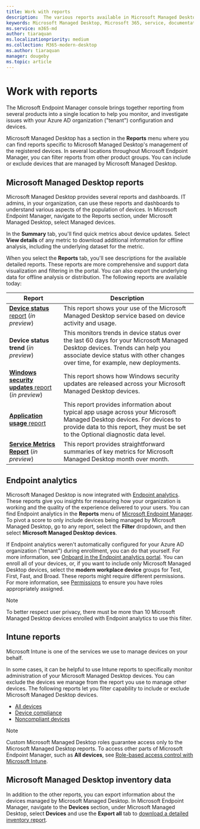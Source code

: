 ```yaml
---
title: Work with reports
description:  The various reports available in Microsoft Managed Desktop
keywords: Microsoft Managed Desktop, Microsoft 365, service, documentation
ms.service: m365-md
author: tiaraquan
ms.localizationpriority: medium
ms.collection: M365-modern-desktop
ms.author: tiaraquan
manager: dougeby
ms.topic: article
---
```


# Work with reports

The Microsoft Endpoint Manager console brings together reporting from several products into a single location to help you monitor, and investigate issues with your Azure AD organization ("tenant") configuration and devices.

Microsoft Managed Desktop has a section in the **Reports** menu where you can find reports specific to Microsoft Managed Desktop's management of the registered devices. In several locations throughout Microsoft Endpoint Manager, you can filter reports from other product groups. You can include or exclude devices that are managed by Microsoft Managed Desktop.

## Microsoft Managed Desktop reports

Microsoft Managed Desktop provides several reports and dashboards. IT admins, in your organization, can use these reports and dashboards to understand various aspects of the population of devices. In Microsoft Endpoint Manager, navigate to the Reports section, under Microsoft Managed Desktop, select Managed devices.

In the **Summary** tab, you'll find quick metrics about device updates. Select **View details** of any metric to download additional information for offline analysis, including the underlying dataset for the metric.

When you select the **Reports** tab, you'll see descriptions for the available detailed reports. These reports are more comprehensive and support data visualization and filtering in the portal. You can also export the underlying data for offline analysis or distribution. The following reports are available today:

| Report | Description |
| ------ | ------ |
| [**Device status** report](device-status-report.md) (*in preview*) | This report shows your use of the Microsoft Managed Desktop service based on device activity and usage. |
| **Device status trend** (*in preview*) | This monitors trends in device status over the last 60 days for your Microsoft Managed Desktop devices. Trends can help  you associate device status with other changes over time, for example, new deployments. |
| [**Windows security updates** report](security-updates-report.md) (*in preview*) | This report shows how Windows security updates are released across your Microsoft Managed Desktop devices. |
| [**Application usage** report](app-usage-report.md) | This report provides information about typical app usage across your Microsoft Managed Desktop devices. For devices to provide data to this report, they must be set to the Optional diagnostic data level. |
| [**Service Metrics Report**](service-metrics-report.md) (*in preview*) | This report provides straightforward summaries of key metrics for Microsoft Managed Desktop month over month. |

## Endpoint analytics

Microsoft Managed Desktop is now integrated with [Endpoint analytics](/mem/analytics/overview). These reports give you insights for measuring how your organization is working and the quality of the experience delivered to your users. You can find Endpoint analytics in the **Reports** menu of [Microsoft Endpoint Manager](https://endpoint.microsoft.com/). To pivot a score to only include devices being managed by Microsoft Managed Desktop, go to any report, select the **Filter** dropdown, and then select **Microsoft Managed Desktop devices**.

If Endpoint analytics weren't automatically configured for your Azure AD organization ("tenant") during enrollment, you can do that yourself. For more information, see [Onboard in the Endpoint analytics portal](/mem/analytics/enroll-intune#bkmk_onboard). You can enroll all of your devices, or, if you want to include only Microsoft Managed Desktop devices, select the **modern workplace device** groups for Test, First, Fast, and Broad. These reports might require different permissions. For more information, see [Permissions](/mem/analytics/overview#permissions) to ensure you have roles appropriately assigned.

> [!NOTE]
> To better respect user privacy, there must be more than 10 Microsoft Managed Desktop devices enrolled with Endpoint analytics to use this filter.

## Intune reports

Microsoft Intune is one of the services we use to manage devices on your behalf.

In some cases, it can be helpful to use Intune reports to specifically monitor administration of your Microsoft Managed Desktop devices. You can exclude the devices we manage from the report you use to manage other devices. The following reports let you filter capability to include or exclude Microsoft Managed Desktop devices.

- [All devices](/mem/intune/remote-actions/device-management#get-to-your-devices)
- [Device compliance](/mem/intune/fundamentals/reports#device-compliance-report-organizational)
- [Noncompliant devices](/mem/intune/fundamentals/reports#noncompliant-devices-report-operational)

> [!NOTE]
> Custom Microsoft Managed Desktop roles guarantee access only to the Microsoft Managed Desktop reports. To access other parts of Microsoft Endpoint Manager, such as **All devices**, see [Role-based access control with Microsoft Intune](/mem/intune/fundamentals/role-based-access-control).

## Microsoft Managed Desktop inventory data

In addition to the other reports, you can export information about the devices managed by Microsoft Managed Desktop. In Microsoft Endpoint Manager, navigate to the **Devices** section, under Microsoft Managed Desktop, select **Devices** and use the **Export all** tab to [download a detailed inventory report](device-inventory-report.md).

